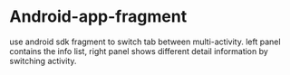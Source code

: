 Android-app-fragment
====================

use android sdk fragment to switch tab between multi-activity. left panel contains the info list, right panel shows different detail information by switching activity.
